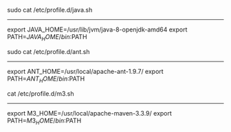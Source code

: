 sudo cat /etc/profile.d/java.sh
********************
export JAVA_HOME=/usr/lib/jvm/java-8-openjdk-amd64
export PATH=$JAVA_HOME/bin:$PATH

sudo cat /etc/profile.d/ant.sh
*******************************
export ANT_HOME=/usr/local/apache-ant-1.9.7/
export PATH=$ANT_HOME/bin:$PATH

cat /etc/profile.d/m3.sh
*************************
export M3_HOME=/usr/local/apache-maven-3.3.9/
export PATH=$M3_HOME/bin:$PATH
